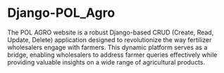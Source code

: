 # Django-POL_Agro
The POL AGRO website is a robust Django-based CRUD (Create, Read, Update, Delete) application designed to revolutionize the way fertilizer wholesalers engage with farmers. This dynamic platform serves as a bridge, enabling wholesalers to address farmer queries effectively while providing valuable insights on a wide range of agricultural products.
